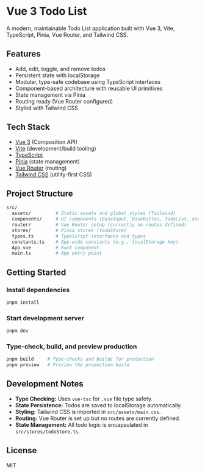 # Vue 3 Todo List

A modern, maintainable Todo List application built with Vue 3, Vite, TypeScript, Pinia, Vue Router, and Tailwind CSS.

## Features

- Add, edit, toggle, and remove todos
- Persistent state with localStorage
- Modular, type-safe codebase using TypeScript interfaces
- Component-based architecture with reusable UI primitives
- State management via Pinia
- Routing ready (Vue Router configured)
- Styled with Tailwind CSS

## Tech Stack

- [Vue 3](https://vuejs.org/) (Composition API)
- [Vite](https://vite.dev/) (development/build tooling)
- [TypeScript](https://www.typescriptlang.org/)
- [Pinia](https://pinia.vuejs.org/) (state management)
- [Vue Router](https://router.vuejs.org/) (routing)
- [Tailwind CSS](https://tailwindcss.com/) (utility-first CSS)

## Project Structure

```bash
src/
  assets/         # Static assets and global styles (Tailwind)
  components/     # UI components (BaseInput, BaseButton, TodoList, etc.)
  router/         # Vue Router setup (currently no routes defined)
  stores/         # Pinia stores (todoStore)
  types.ts        # TypeScript interfaces and types
  constants.ts    # App-wide constants (e.g., localStorage key)
  App.vue         # Root component
  main.ts         # App entry point
```

## Getting Started

### Install dependencies

```sh
pnpm install
```

### Start development server

```sh
pnpm dev
```

### Type-check, build, and preview production

```sh
pnpm build     # Type-checks and builds for production
pnpm preview   # Preview the production build
```

## Development Notes

- **Type Checking:** Uses `vue-tsc` for `.vue` file type safety.
- **State Persistence:** Todos are saved to localStorage automatically.
- **Styling:** Tailwind CSS is imported in `src/assets/main.css`.
- **Routing:** Vue Router is set up but no routes are currently defined.
- **State Management:** All todo logic is encapsulated in `src/stores/todoStore.ts`.

## License

MIT
